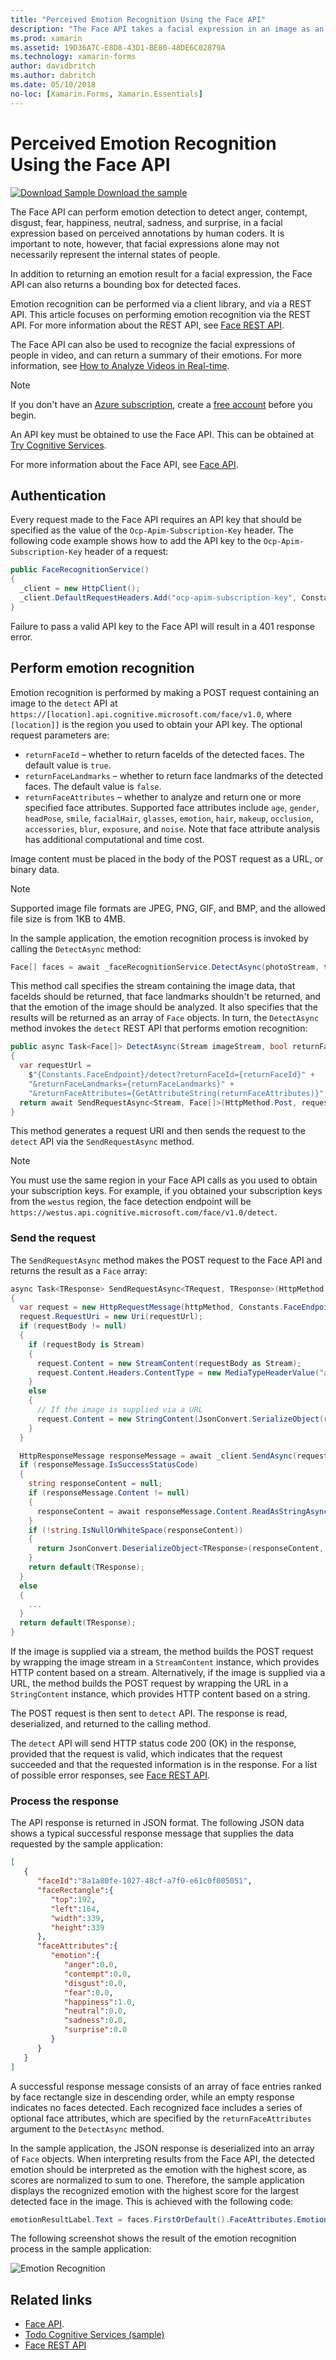 ```yaml
---
title: "Perceived Emotion Recognition Using the Face API"
description: "The Face API takes a facial expression in an image as an input, and returns data that includes confidence levels across a set of emotions for each face in the image. This article explains how to use the Face API to recognize emotion, to rate a Xamarin.Forms application."
ms.prod: xamarin
ms.assetid: 19D36A7C-E8D8-43D1-BE80-48DE6C02879A
ms.technology: xamarin-forms
author: davidbritch
ms.author: dabritch
ms.date: 05/10/2018
no-loc: [Xamarin.Forms, Xamarin.Essentials]
---
```


# Perceived Emotion Recognition Using the Face API

[![Download Sample](~/media/shared/download.png) Download the sample](https://docs.microsoft.com/samples/xamarin/xamarin-forms-samples/webservices-todocognitiveservices)

The Face API can perform emotion detection to detect anger, contempt, disgust, fear, happiness, neutral, sadness, and surprise, in a facial expression based on perceived annotations by human coders. It is important to note, however, that facial expressions alone may not necessarily represent the internal states of people.

In addition to returning an emotion result for a facial expression, the Face API can also returns a bounding box for detected faces.

Emotion recognition can be performed via a client library, and via a REST API. This article focuses on performing emotion recognition via the REST API. For more information about the REST API, see [Face REST API](https://westus.dev.cognitive.microsoft.com/docs/services/563879b61984550e40cbbe8d/operations/563879b61984550f30395236).

The Face API can also be used to recognize the facial expressions of people in video, and can return a summary of their emotions. For more information, see [How to Analyze Videos in Real-time](/azure/cognitive-services/face/face-api-how-to-topics/howtoanalyzevideo_face/).

> [!NOTE]
> If you don't have an [Azure subscription](/azure/guides/developer/azure-developer-guide#understanding-accounts-subscriptions-and-billing), create a [free account](https://aka.ms/azfree-docs-mobileapps) before you begin.

An API key must be obtained to use the Face API. This can be obtained at [Try Cognitive Services](https://azure.microsoft.com/try/cognitive-services/?api=face-api).

For more information about the Face API, see [Face API](/azure/cognitive-services/face/overview/).

## Authentication

Every request made to the Face API requires an API key that should be specified as the value of the `Ocp-Apim-Subscription-Key` header. The following code example shows how to add the API key to the `Ocp-Apim-Subscription-Key` header of a request:

```csharp
public FaceRecognitionService()
{
  _client = new HttpClient();
  _client.DefaultRequestHeaders.Add("ocp-apim-subscription-key", Constants.FaceApiKey);
}
```

Failure to pass a valid API key to the Face API will result in a 401 response error.

## Perform emotion recognition

Emotion recognition is performed by making a POST request containing an image to the `detect` API at `https://[location].api.cognitive.microsoft.com/face/v1.0`, where `[location]]` is the region you used to obtain your API key. The optional request parameters are:

- `returnFaceId` – whether to return faceIds of the detected faces. The default value is `true`.
- `returnFaceLandmarks` – whether to return face landmarks of the detected faces. The default value is `false`.
- `returnFaceAttributes` – whether to analyze and return one or more specified face attributes. Supported face attributes include `age`, `gender`, `headPose`, `smile`, `facialHair`, `glasses`, `emotion`, `hair`, `makeup`, `occlusion`, `accessories`, `blur`, `exposure`, and `noise`. Note that face attribute analysis has additional computational and time cost.

Image content must be placed in the body of the POST request as a URL, or binary data.

> [!NOTE]
> Supported image file formats are JPEG, PNG, GIF, and BMP, and the allowed file size is from 1KB to 4MB.

In the sample application, the emotion recognition process is invoked by calling the `DetectAsync` method:

```csharp
Face[] faces = await _faceRecognitionService.DetectAsync(photoStream, true, false, new FaceAttributeType[] { FaceAttributeType.Emotion });
```

This method call specifies the stream containing the image data, that faceIds should be returned, that face landmarks shouldn't be returned, and that the emotion of the image should be analyzed. It also specifies that the results will be returned as an array of `Face` objects. In turn, the `DetectAsync` method invokes the `detect` REST API that performs emotion recognition:

```csharp
public async Task<Face[]> DetectAsync(Stream imageStream, bool returnFaceId, bool returnFaceLandmarks, IEnumerable<FaceAttributeType> returnFaceAttributes)
{
  var requestUrl =
    $"{Constants.FaceEndpoint}/detect?returnFaceId={returnFaceId}" +
    "&returnFaceLandmarks={returnFaceLandmarks}" +
    "&returnFaceAttributes={GetAttributeString(returnFaceAttributes)}";
  return await SendRequestAsync<Stream, Face[]>(HttpMethod.Post, requestUrl, imageStream);
}
```

This method generates a request URI and then sends the request to the `detect` API via the `SendRequestAsync` method.

> [!NOTE]
> You must use the same region in your Face API calls as you used to obtain your subscription keys. For example, if you obtained your subscription keys from the `westus` region, the face detection endpoint will be `https://westus.api.cognitive.microsoft.com/face/v1.0/detect`.

### Send the request

The `SendRequestAsync` method makes the POST request to the Face API and returns the result as a `Face` array:

```csharp
async Task<TResponse> SendRequestAsync<TRequest, TResponse>(HttpMethod httpMethod, string requestUrl, TRequest requestBody)
{
  var request = new HttpRequestMessage(httpMethod, Constants.FaceEndpoint);
  request.RequestUri = new Uri(requestUrl);
  if (requestBody != null)
  {
    if (requestBody is Stream)
    {
      request.Content = new StreamContent(requestBody as Stream);
      request.Content.Headers.ContentType = new MediaTypeHeaderValue("application/octet-stream");
    }
    else
    {
      // If the image is supplied via a URL
      request.Content = new StringContent(JsonConvert.SerializeObject(requestBody, s_settings), Encoding.UTF8, "application/json");
    }
  }

  HttpResponseMessage responseMessage = await _client.SendAsync(request);
  if (responseMessage.IsSuccessStatusCode)
  {
    string responseContent = null;
    if (responseMessage.Content != null)
    {
      responseContent = await responseMessage.Content.ReadAsStringAsync();
    }
    if (!string.IsNullOrWhiteSpace(responseContent))
    {
      return JsonConvert.DeserializeObject<TResponse>(responseContent, s_settings);
    }
    return default(TResponse);
  }
  else
  {
    ...
  }
  return default(TResponse);
}
```

If the image is supplied via a stream, the method builds the POST request by wrapping the image stream in a `StreamContent` instance, which provides HTTP content based on a stream. Alternatively, if the image is supplied via a URL, the method builds the POST request by wrapping the URL in a `StringContent` instance, which provides HTTP content based on a string.

The POST request is then sent to `detect` API. The response is read, deserialized, and returned to the calling method.

The `detect` API will send HTTP status code 200 (OK) in the response, provided that the request is valid, which indicates that the request succeeded and that the requested information is in the response. For a list of possible error responses, see [Face REST API](https://westus.dev.cognitive.microsoft.com/docs/services/563879b61984550e40cbbe8d/operations/563879b61984550f30395236).

### Process the response

The API response is returned in JSON format. The following JSON data shows a typical successful response message that supplies the data requested by the sample application:

```json
[  
   {  
      "faceId":"8a1a80fe-1027-48cf-a7f0-e61c0f005051",
      "faceRectangle":{  
         "top":192,
         "left":164,
         "width":339,
         "height":339
      },
      "faceAttributes":{  
         "emotion":{  
            "anger":0.0,
            "contempt":0.0,
            "disgust":0.0,
            "fear":0.0,
            "happiness":1.0,
            "neutral":0.0,
            "sadness":0.0,
            "surprise":0.0
         }
      }
   }
]
```

A successful response message consists of an array of face entries ranked by face rectangle size in descending order, while an empty response indicates no faces detected. Each recognized face includes a series of optional face attributes, which are specified by the `returnFaceAttributes` argument to the `DetectAsync` method.

In the sample application, the JSON response is deserialized into an array of `Face` objects. When interpreting results from the Face API, the detected emotion should be interpreted as the emotion with the highest score, as scores are normalized to sum to one. Therefore, the sample application displays the recognized emotion with the highest score for the largest detected face in the image. This is achieved with the following code:

```csharp
emotionResultLabel.Text = faces.FirstOrDefault().FaceAttributes.Emotion.ToRankedList().FirstOrDefault().Key;
```

The following screenshot shows the result of the emotion recognition process in the sample application:

![Emotion Recognition](emotion-recognition-images/emotion-recognition.png)

## Related links

- [Face API](/azure/cognitive-services/face/overview/).
- [Todo Cognitive Services (sample)](/samples/xamarin/xamarin-forms-samples/webservices-todocognitiveservices)
- [Face REST API](https://westus.dev.cognitive.microsoft.com/docs/services/563879b61984550e40cbbe8d/operations/563879b61984550f30395236)
